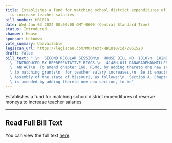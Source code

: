 ```yaml
---
title: Establishes a fund for matching school district expenditures of reserve moneys
  to increase teacher salaries
bill_number: HB1810
date: Wed Jan 03 2024 00:00:00 GMT-0600 (Central Standard Time)
status: Introduced
chamber: House
sponsor: Unknown
vote_summary: Unavailable
legiscan_url: https://legiscan.com/MO/text/HB1810/id/2861520
draft: false
bill_text: "|\n  SECOND REGULAR SESSION\n  HOUSE BILL NO. 1810\n  102ND GENERAL ASSEMBLY\n\
  \  INTRODUCED BY REPRESENTATIVE RIGGS.\n  4148H.01I DANARADEMANMILLER,ChiefClerk\n\
  \  AN ACT\n  To amend chapter 168, RSMo, by adding thereto one new section relating\
  \ to matching grants\n  for teacher salary increases.\n  Be it enacted by the General\
  \ Assembly of the state of Missouri, as follows:\n  Section A. Chapter 168, RSMo,\
  \ is amended by adding thereto one new section, to be"
---
```

Establishes a fund for matching school district expenditures of reserve moneys to increase teacher salaries

---

## Read Full Bill Text

You can view the full text [here](https://legiscan.com/MO/text/HB1810/id/2861520).
